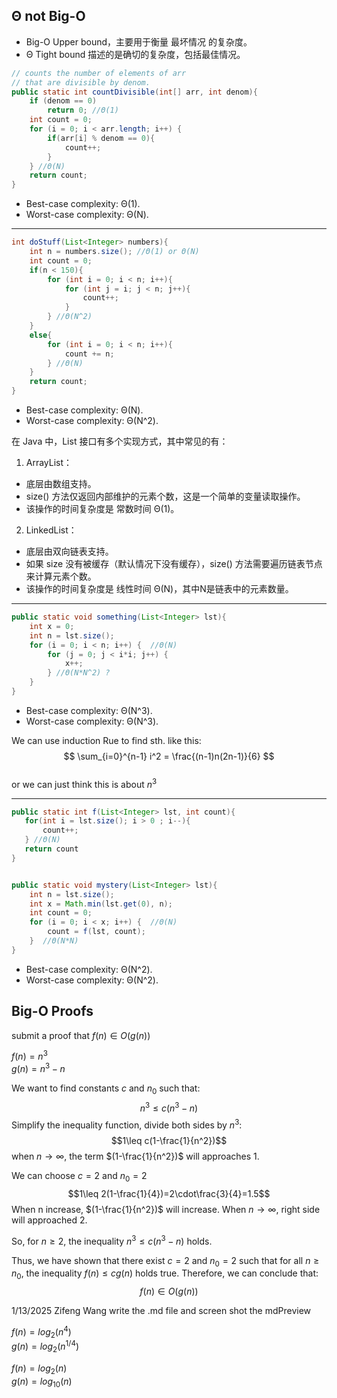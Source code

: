 ## Θ not Big-O
- Big-O Upper bound，主要用于衡量 最坏情况 的复杂度。
- Θ Tight bound 描述的是确切的复杂度，包括最佳情况。
```java
// counts the number of elements of arr 
// that are divisible by denom.
public static int countDivisible(int[] arr, int denom){
    if (denom == 0)
        return 0; //Θ(1)
    int count = 0;  
    for (i = 0; i < arr.length; i++) { 
        if(arr[i] % denom == 0){
            count++; 
        }   
    } //Θ(N)
    return count;
}
```
- Best-case complexity: Θ(1).
- Worst-case complexity: Θ(N).
---
```java
int doStuff(List<Integer> numbers){
    int n = numbers.size(); //Θ(1) or Θ(N)
    int count = 0;
    if(n < 150){
        for (int i = 0; i < n; i++){
            for (int j = i; j < n; j++){
                count++;
            }
        } //Θ(N^2)
    }
    else{
        for (int i = 0; i < n; i++){
            count += n;
        } //Θ(N)
    }
    return count;
}
```
- Best-case complexity: Θ(N).
- Worst-case complexity: Θ(N^2).

在 Java 中，List 接口有多个实现方式，其中常见的有：

1. ArrayList：
- 底层由数组支持。
- size() 方法仅返回内部维护的元素个数，这是一个简单的变量读取操作。
- 该操作的时间复杂度是 常数时间 Θ(1)。
2. LinkedList：
- 底层由双向链表支持。
- 如果 size 没有被缓存（默认情况下没有缓存），size() 方法需要遍历链表节点来计算元素个数。
- 该操作的时间复杂度是 线性时间 Θ(N)，其中N是链表中的元素数量。
---
```java
public static void something(List<Integer> lst){
    int x = 0;
    int n = lst.size();  
    for (i = 0; i < n; i++) {  //Θ(N)
        for (j = 0; j < i*i; j++) {  
            x++;
        } //Θ(N*N^2) ?
    }  
}
```
- Best-case complexity: Θ(N^3).
- Worst-case complexity: Θ(N^3).  

We can use induction Rue to find sth. like this: 
$$ \sum_{i=0}^{n-1} i^2 = \frac{(n-1)n(2n-1)}{6} $$  
or we can just think this is about $n^3$

---
```java
public static int f(List<Integer> lst, int count){
   for(int i = lst.size(); i > 0 ; i--){
       count++;
   } //Θ(N)
   return count
}


public static void mystery(List<Integer> lst){
    int n = lst.size();
    int x = Math.min(lst.get(0), n);
    int count = 0;
    for (i = 0; i < x; i++) {  //Θ(N)
        count = f(lst, count);
    }  //Θ(N*N)
}
```
- Best-case complexity: Θ(N^2).
- Worst-case complexity: Θ(N^2). 
## Big-O Proofs
submit a proof that $f(n)\in O(g(n))$

$f(n)=n^3$  
$g(n)=n^3-n$


We want to find constants $c$ and $n_{0}$ such that: $$n^3\leq c(n^3-n)$$ Simplify the inequality function, divide both sides by $n^3$: $$1\leq c(1-\frac{1}{n^2})$$ when $n\rightarrow\infty$, the term $(1-\frac{1}{n^2})$ will approaches 1.  
 
We can choose $c=2$ and $n_{0}=2$ $$1\leq 2(1-\frac{1}{4})=2\cdot\frac{3}{4}=1.5$$
When n increase, $(1-\frac{1}{n^2})$ will increase. When $n\rightarrow\infty$, right side will approached 2.

So, for $n\geq 2$, the inequality $n^3\leq c(n^3-n)$ holds.  

Thus, we have shown that there exist $c=2$ and $n_{0}=2$ such that for all $n\geq n_{0}$, the inequality $f(n)\leq cg(n)$ holds true. Therefore, we can conclude that: $$f(n)\in O(g(n))$$

1/13/2025 Zifeng Wang write the .md file and screen shot the mdPreview 

$f(n)=log_{2}(n^4)$  
$g(n)=log_{2}(n^{1/4})$


$f(n)=log_{2}(n)$  
$g(n)=log_{10}(n)$